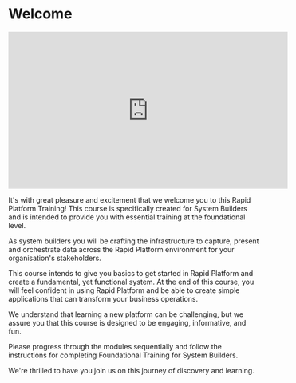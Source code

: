 # Welcome

<iframe width="560" height="315" src="https://www.youtube.com/embed/nJaCwcD9pCw?si=z6lReXe41lKN8Tv2" title="YouTube video player" frameborder="0" allow="accelerometer; autoplay; clipboard-write; encrypted-media; gyroscope; picture-in-picture; web-share" allowfullscreen></iframe>   
   
It's with great pleasure and excitement that we welcome you to this Rapid Platform Training! This course is specifically created for System Builders and is intended to provide you with essential training at the foundational level.

As system builders you will be crafting the infrastructure to capture, present and orchestrate data across the Rapid Platform environment for your organisation's stakeholders. 

This course intends to give you basics to get started in Rapid Platform and create a fundamental, yet functional system. At the end of this course, you will feel confident in using Rapid Platform and be able to create simple applications that can transform your business operations. 

We understand that learning a new platform can be challenging, but we assure you that this course is designed to be engaging, informative, and fun.

Please progress through the modules sequentially and follow the instructions for completing Foundational Training for System Builders.

We're thrilled to have you join us on this journey of discovery and learning.

